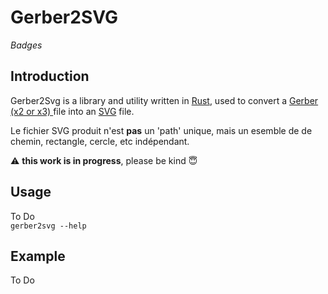 # Gerber2SVG

*Badges*

## Introduction
Gerber2Svg is a library and utility written in [Rust](Rust), used to convert a [Gerber (x2 or x3) ](https://www.ucamco.com/files/downloads/file_en/456/gerber-layer-format-specification-revision-2023-03_en.pdf?75b8486ed12c0ba3d07ee9f48708eb20) file into an [SVG](https://en.wikipedia.org/wiki/SVG) file.

Le fichier SVG produit n'est **pas** un 'path' unique, mais un esemble de de chemin, rectangle, cercle, etc indépendant.

:warning: **this work is in progress**, please be kind :innocent:

## Usage
To Do  
`gerber2svg --help`

## Example
To Do